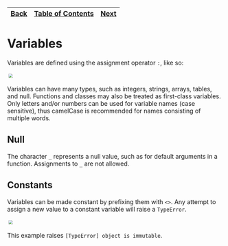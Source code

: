 [Back](../README.md) | [Table of Contents](tableofcontents.md) | [Next](01integers.md)
---                  | ---                                     | ---

# Variables

Variables are defined using the assignment operator `:`, like so:
<p>
    <img src="/images/01variables.png" style="transform: scale(0.6)">
</p>

Variables can have many types, such as integers, strings, arrays, tables, and null.
Functions and classes may also be treated as first-class variables.
Only letters and/or numbers can be used for variable names (case sensitive), thus camelCase is recommended for names consisting of multiple words.

## Null

The character `_` represents a null value, such as for default arguments in a function.
Assignments to `_` are not allowed.

## Constants

Variables can be made constant by prefixing them with `<>`.
Any attempt to assign a new value to a constant variable will raise a `TypeError`.

<p align="left">
    <img src="/images/02constvariables.png" style="transform: scale(0.6)">
</p>

This example raises `[TypeError] object is immutable`.

